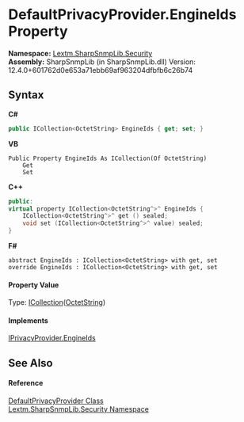 # DefaultPrivacyProvider.EngineIds Property 
 

**Namespace:**&nbsp;<a href="N_Lextm_SharpSnmpLib_Security">Lextm.SharpSnmpLib.Security</a><br />**Assembly:**&nbsp;SharpSnmpLib (in SharpSnmpLib.dll) Version: 12.4.0+601762d0e653a71ebb69af963204dfbfb6c26b74

## Syntax

**C#**<br />
``` C#
public ICollection<OctetString> EngineIds { get; set; }
```

**VB**<br />
``` VB
Public Property EngineIds As ICollection(Of OctetString)
	Get
	Set
```

**C++**<br />
``` C++
public:
virtual property ICollection<OctetString^>^ EngineIds {
	ICollection<OctetString^>^ get () sealed;
	void set (ICollection<OctetString^>^ value) sealed;
}
```

**F#**<br />
``` F#
abstract EngineIds : ICollection<OctetString> with get, set
override EngineIds : ICollection<OctetString> with get, set
```


#### Property Value
Type: <a href="https://docs.microsoft.com/dotnet/api/system.collections.generic.icollection-1" target="_blank" rel="noopener noreferrer">ICollection</a>(<a href="T_Lextm_SharpSnmpLib_OctetString">OctetString</a>)

#### Implements
<a href="P_Lextm_SharpSnmpLib_Security_IPrivacyProvider_EngineIds">IPrivacyProvider.EngineIds</a><br />

## See Also


#### Reference
<a href="T_Lextm_SharpSnmpLib_Security_DefaultPrivacyProvider">DefaultPrivacyProvider Class</a><br /><a href="N_Lextm_SharpSnmpLib_Security">Lextm.SharpSnmpLib.Security Namespace</a><br />